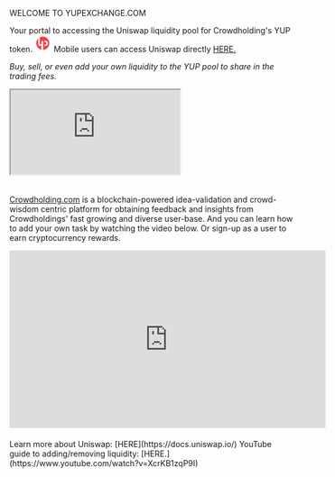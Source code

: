 <link rel="stylesheet" type="text/css" href="gistfile1.css">

WELCOME TO YUPEXCHANGE.COM 

Your portal to accessing the Uniswap liquidity pool for Crowdholding's YUP token.  <img src="little yup.jpg" alt="yup" width="30" height="30">          Mobile users can access Uniswap directly [HERE.](https://uniswap.exchange/swap/0xd9a12cde03a86e800496469858de8581d3a5353d)

<i>Buy, sell, or even add your own liquidity to the YUP pool to share in the trading fees.</i>

<div class="intrinsic-container intrinsic-container-16x9">
  <iframe src="https://uniswap.exchange/swap/0xd9a12cde03a86e800496469858de8581d3a5353d" allowfullscreen></iframe>
</div>

<br/>

[Crowdholding.com](https://www.crowdholding.com) is a blockchain-powered idea-validation and crowd-wisdom centric platform for obtaining feedback and insights from Crowdholdings' fast growing and diverse user-base.   And you can learn how to add your own task by watching the video below.  Or sign-up as a user to earn cryptocurrency rewards.

<div class="video-container">
<iframe width="560" height="315" src="https://www.youtube.com/embed/jMsWxd6XTWE" frameborder="0" allow="accelerometer; autoplay; encrypted-media; gyroscope; picture-in-picture" allowfullscreen></iframe>
</div>

<br/>
Learn more about Uniswap: [HERE](https://docs.uniswap.io/)  YouTube guide to adding/removing liquidity: [HERE.](https://www.youtube.com/watch?v=XcrKB1zqP9I)

